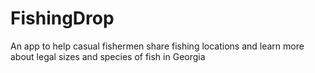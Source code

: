 # FishingDrop
An app to help casual fishermen share fishing locations and learn more about legal sizes and species of fish in Georgia
